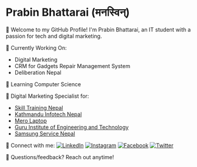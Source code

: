 # Prabin Bhattarai (मनस्विन्)

👋 Welcome to my GitHub Profile! I'm Prabin Bhattarai, an IT student with a passion for tech and digital marketing.

🔭 Currently Working On:
- Digital Marketing
- CRM for Gadgets Repair Management System
- Deliberation Nepal

🌱 Learning Computer Science

💼 Digital Marketing Specialist for:
- [Skill Training Nepal](https://skilltrainingnepal.com/)
- [Kathmandu Infotech Nepal](https://kathmanduinfotech.com/)
- [Mero Laptop](https://merolaptop.com/)
- [Guru Institute of Engineering and Technology](https://nepguru.com/)
- [Samsung Service Nepal](https://samsungservicenepal.com/)

🤝 Connect with me:
  [![LinkedIn](https://img.shields.io/badge/LinkedIn-Connect-blue?style=flat&logo=LinkedIn)](https://www.linkedin.com/in/bhattaraiprabin/) 
  [![Instagram](https://img.shields.io/badge/Instagram-Follow-ff69b4?style=flat&logo=Instagram)](https://instagram.com/prabinbhattaryah) 
  [![Facebook](https://img.shields.io/badge/Facebook-Follow-1877F2?style=flat&logo=Facebook)](https://facebook.com/prabinbhattaryah/) 
  [![Twitter](https://img.shields.io/badge/Twitter-Follow-1DA1F2?style=flat&logo=Twitter)](https://twitter.com/bh.prabin)

💬 Questions/feedback? Reach out anytime!
